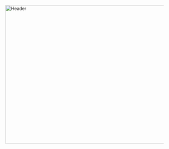 <a href="https://www.sebhex.dev">
  <img alt="Header" width="846" height="440" src="header.svg">
</a>
